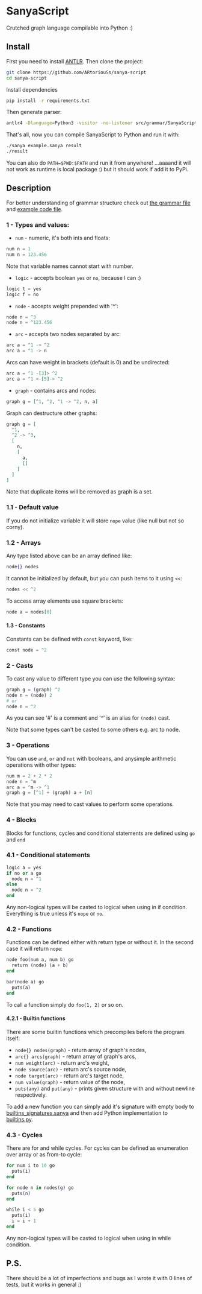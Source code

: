 # SanyaScript

Crutched graph language compilable into Python :)

## Install

First you need to install [ANTLR](https://github.com/antlr/antlr4). Then clone the project:

```bash
git clone https://github.com/ARtoriouSs/sanya-script
cd sanya-script
```

Install dependencies

```bash
pip install -r requirements.txt
```

Then generate parser:

```bash
antlr4 -Dlanguage=Python3 -visitor -no-listener src/grammar/SanyaScript.g4
```

That's all, now you can compile SanyaScript to Python and run it with:

```bash
./sanya example.sanya result
./result
```

You can also do `PATH=$PWD:$PATH` and run it from anywhere! ...aaaand it will not work as runtime is local package :)
but it should work if add it to PyPi.

## Description

For better understanding of grammar structure check out [the grammar file](src/parser/grammar/SanyaScript.g4) and
[example code file](example.sanya).

### 1 - Types and values:

* `num` - numeric, it's both ints and floats:

```elixir
num n = 1
num n = 123.456
```

Note that variable names cannot start with number.

* `logic` - accepts boolean `yes` or `no`, because I can :)

```elixir
logic t = yes
logic f = no
```

* `node` - accepts weight prepended with '^':

```elixir
node n = ^3
node n = ^123.456
```

* `arc` - accepts two nodes separated by arc:

```elixir
arc a = ^1 -> ^2
arc a = ^1 -> n
```

Arcs can have weight in brackets (default is 0) and be undirected:

```elixir
arc a = ^1 -[3]> ^2
arc a = ^1 <-[5]-> ^2
```

* `graph` - contains arcs and nodes:

```elixir
graph g = [^1, ^2, ^1 -> ^2, n, a]
```

Graph can destructure other graphs:

```elixir
graph g = [
  ^1,
  ^2 -> ^3,
  [
    n,
    [
      a,
      []
    ]
  ]
]
```

Note that duplicate items will be removed as graph is a set.

### 1.1 - Default value

If you do not initialize variable it will store `nope` value (like null but not so corny).

### 1.2 - Arrays

Any type listed above can be an array defined like:

```elixir
node{} nodes
```

It cannot be initialized by default, but you can push items to it using `<<`:

```elixir
nodes << ^2
```

To access array elements use square brackets:

```elixir
node a = nodes[0]
```

#### 1.3 - Constants

Constants can be defined with `const` keyword, like:

```elixir
const node = ^2
```

### 2 - Casts

To cast any value to different type you can use the following syntax:

```elixir
graph g = (graph) ^2
node n = (node) 2
# or
node n = ^2
```

As you can see '#' is a comment and '^' is an alias for `(node)` cast.

Note that some types can't be casted to some others e.g. arc to node.

### 3 - Operations

You can use `and`, `or` and `not` with booleans, and anysimple arithmetic operations with other types:

```elixir
num m = 2 + 2 * 2
node n = ^m
arc a = ^m -> ^1
graph g = [^1] + (graph) a + [n]
```

Note that you may need to cast values to perform some operations.

### 4 - Blocks

Blocks for functions, cycles and conditional statements are defined using `go` and `end`

### 4.1 - Conditional statements

```elixir
logic a = yes
if no or a go
  node n = ^1
else
  node n = ^2
end
```

Any non-logical types will be casted to logical when using in if condition.
Everything is true unless it's `nope` or `no`.

### 4.2 - Functions

Functions can be defined either with return type or without it. In the second case it will return `nope`:

```elixir
node foo(num a, num b) go
  return (node) (a + b)
end

bar(node a) go
  puts(a)
end
```

To call a function simply do `foo(1, 2)` or so on.

#### 4.2.1 - Builtin functions

There are some builtin functions which precompiles before the program itself:

* `node{} nodes(graph)` - return array of graph's nodes,
* `arc{} arcs(graph)` - return array of graph's arcs,
* `num weight(arc)` - return arc's weight,
* `node source(arc)` - return arc's source node,
* `node target(arc)` - return arc's target node,
* `num value(graph)` - return value of the node,
* `puts(any)` and `put(any)` - prints given structure with and without newline respectively.

To add a new function you can simply add it's signature with empty body
to [builtins_signatures.sanya](src/runtime/builtins_signatures.sanya) and then add Python implementation
to [builtins.py](src/runtime/builtins.py).

### 4.3 - Cycles

There are for and while cycles. For cycles can be defined as enumeration over array or as from-to cycle:

```elixir
for num i to 10 go
  puts(i)
end

for node n in nodes(g) go
  puts(n)
end

while i < 5 go
  puts(i)
  i = i + 1
end
```

Any non-logical types will be casted to logical when using in while condition.

## P.S.

There should be a lot of imperfections and bugs as I wrote it with 0 lines of tests, but it works in general :)
